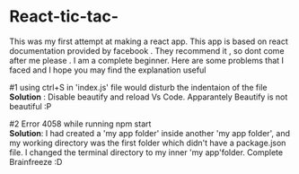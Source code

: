 # React-tic-tac-
This was my first attempt at making a react app. This app is based on react documentation provided by facebook . They recommend it ,
so dont come after me please . I am a complete beginner. Here are some problems that I faced and I hope you may find the explanation 
useful
 
 #1 using ctrl+S in 'index.js' file would disturb the indentaion of the file <br>
    <b>Solution</b> : Disable beautify and reload Vs Code. Apparantely Beautify is not beautiful :P
 
 #2 Error 4058 while running npm start<br>
    <b>Solution</b>: I had created a 'my app folder' inside another 'my app folder', and my working directory was the first folder 
    which didn't have a package.json file. I changed the  terminal directory to my  inner 'my app'folder. Complete Brainfreeze :D
